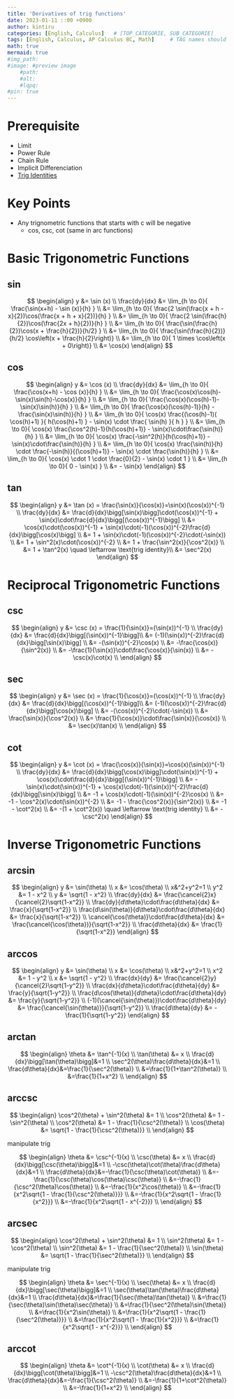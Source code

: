 ```yaml
---
title: 'Derivatives of trig functions'
date: 2023-01-11 ::00 +0900
author: kintiru
categories: [English, Calculus]   # [TOP_CATEGORIE, SUB_CATEGORIE]
tags: [English, Calculus, AP Calculus BC, Math]     # TAG names should always be lowercase
math: true
mermaid: true
#img_path: 
#image: #preview image
    #path:
    #alt:
    #lqpq:
#pin: true
---
```


# Prerequisite
 - Limit
 - Power Rule
 - Chain Rule
 - Implicit Differenciation
 - [Trig Identities](https://www2.clarku.edu/faculty/djoyce/trig/identities.html)

# Key Points

 - Any trignometric functions that starts with c will be negative
   - cos, csc, cot (same in arc functions) 

# Basic Trigonometric Functions

## sin 

$$
\begin{align}
y &= \sin (x) \\
\frac{dy}{dx} &= \lim_{h \to 0}{ \frac{\sin(x+h) - \sin (x)}{h} } \\
&= \lim_{h \to 0}{ \frac{2 \sin(\frac{x + h - x}{2})\cos(\frac{x + h + x}{2})}{h} } \\
&= \lim_{h \to 0}{ \frac{2 \sin(\frac{h}{2})\cos(\frac{2x + h}{2})}{h} } \\
&= \lim_{h \to 0}{ \frac{\sin(\frac{h}{2})\cos(x + \frac{h}{2})}{h/2} } \\
&= \lim_{h \to 0}{ \frac{\sin(\frac{h}{2})}{h/2} \cos\left(x + \frac{h}{2}\right)} \\
&= \lim_{h \to 0}{ 1 \times \cos\left(x + 0\right)} \\
&= \cos(x)
\end{align}
$$

## cos

$$
\begin{align}
y &= \cos (x) \\
\frac{dy}{dx} &= \lim_{h \to 0}{ \frac{\cos(x+h) - \cos (x)}{h} } \\
&= \lim_{h \to 0}{ \frac{\cos(x)\cos(h)-\sin(x)\sin(h)-\cos(x)}{h} } \\
&= \lim_{h \to 0}{ \frac{\cos(x)(\cos(h)-1)-\sin(x)\sin(h)}{h} } \\
&= \lim_{h \to 0}{ \frac{\cos(x)(\cos(h)-1)}{h} - \frac{\sin(x)\sin(h)}{h} } \\
&= \lim_{h \to 0}{ \cos(x) \frac{(\cos(h)-1)( \cos(h)+1) }{ h(\cos(h)+1) } - \sin(x) \cdot \frac{ \sin(h) }{ h } } \\
&= \lim_{h \to 0}{ \cos(x) \frac{\cos^2(h)-1}{h(\cos(h)+1)} - \sin(x)\cdot\frac{\sin(h)}{h} } \\
&= \lim_{h \to 0}{ \cos(x) \frac{-\sin^2(h)}{h(\cos(h)+1)} - \sin(x)\cdot\frac{\sin(h)}{h} } \\
&= \lim_{h \to 0}{ \cos(x) \frac{\sin(h)}{h} \cdot \frac{-\sin(h)}{(\cos(h)+1)} - \sin(x) \cdot \frac{\sin(h)}{h} } \\
&= \lim_{h \to 0}{ \cos(x) \cdot 1 \cdot \frac{0}{2} - \sin(x) \cdot 1 } \\
&= \lim_{h \to 0}{ 0 - \sin(x) } \\
&= - \sin(x)
\end{align}
$$

## tan

$$
\begin{align}
y &= \tan (x) = \frac{\sin(x)}{\cos(x)}=\sin(x)(\cos(x))^{-1} \\
\frac{dy}{dx} &= \frac{d}{dx}\bigg[\sin(x)\bigg]\cdot(\cos(x))^{-1} + \sin(x)\cdot\frac{d}{dx}\bigg[(\cos(x))^{-1}\bigg] \\
&= \cos(x)\cdot(\cos(x))^{-1} + \sin(x)\cdot(-1)(\cos(x))^{-2}\frac{d}{dx}\bigg[\cos(x)\bigg] \\
&= 1 + \sin(x)\cdot(-1)(\cos(x))^{-2}\cdot(-\sin(x)) \\
&= 1 + \sin^2(x)\cdot(\cos(x))^{-2} \\
&= 1 + \frac{\sin^2(x)}{\cos^2(x)} \\
&= 1 + \tan^2(x) \quad \leftarrow \text{trig identity}\\
&= \sec^2(x)
\end{align}
$$

#  Reciprocal Trigonometric Functions

## csc

$$
\begin{align}
y &= \csc (x) = \frac{1}{\sin(x)}=(\sin(x))^{-1} \\
\frac{dy}{dx} &= \frac{d}{dx}\bigg[(\sin(x))^{-1}\bigg]\\
&= (-1)(\sin(x))^{-2}\frac{d}{dx}\bigg[\sin(x)\bigg] \\
&= -(\sin(x))^{-2}\cos(x) \\
&= -\frac{\cos(x)}{\sin^2(x)} \\
&= -\frac{1}{\sin(x)}\cdot\frac{\cos(x)}{\sin(x)} \\
&= -\csc(x)\cot(x) \\
\end{align}
$$

## sec

$$
\begin{align}
y &= \sec (x) = \frac{1}{\cos(x)}=(\cos(x))^{-1} \\
\frac{dy}{dx} &= \frac{d}{dx}\bigg[(\cos(x))^{-1}\bigg]\\
&= (-1)(\cos(x))^{-2}\frac{d}{dx}\bigg[\cos(x)\bigg] \\
&= -(\cos(x))^{-2}\cdot(-\sin(x)) \\
&= \frac{\sin(x)}{\cos^2(x)} \\
&= \frac{1}{\cos(x)}\cdot\frac{\sin(x)}{\cos(x)} \\
&= \sec(x)\tan(x) \\
\end{align}
$$

## cot

$$
\begin{align}
y &= \cot (x) = \frac{\cos(x)}{\sin(x)}=\cos(x)(\sin(x))^{-1} \\
\frac{dy}{dx} &= \frac{d}{dx}\bigg[\cos(x)\bigg]\cdot(\sin(x))^{-1} + \cos(x)\cdot\frac{d}{dx}\bigg[(\sin(x))^{-1}\bigg] \\
&= - \sin(x)\cdot(\sin(x))^{-1} + \cos(x)\cdot(-1)(\sin(x))^{-2}\frac{d}{dx}\bigg[\sin(x)\bigg] \\
&= -1 + \cos(x)\cdot(-1)(\sin(x))^{-2}\cos(x) \\
&= -1 - \cos^2(x)\cdot(\sin(x))^{-2} \\
&= -1 - \frac{\cos^2(x)}{\sin^2(x)} \\
&= -1 - \cot^2(x) \\
&= -(1 + \cot^2(x)) \quad \leftarrow \text{trig identity} \\
&= -\csc^2(x)
\end{align}
$$

# Inverse Trigonometric Functions

## arcsin

$$
\begin{align}
y &= \sin(\theta) \\
x &= \cos(\theta) \\
x&^2+y^2=1 \\
y^2 &= 1 - x^2 \\
y &= \sqrt{1 - x^2} \\
\frac{dy}{dx} &= \frac{\cancel{2}x}{\cancel{2}\sqrt{1-x^2}} \\
\frac{dy}{d\theta}\cdot\frac{d\theta}{dx} &= \frac{x}{\sqrt{1-x^2}} \\
\frac{d\sin(\theta)}{d\theta}\cdot\frac{d\theta}{dx} &= \frac{x}{\sqrt{1-x^2}} \\
\cancel{\cos(\theta)}\cdot\frac{d\theta}{dx} &= \frac{\cancel{\cos(\theta})}{\sqrt{1-x^2}} \\
\frac{d\theta}{dx} &= \frac{1}{\sqrt{1-x^2}} 
\end{align}
$$

## arccos

$$
\begin{align}
y &= \sin(\theta) \\
x &= \cos(\theta) \\
x&^2+y^2=1 \\
x^2 &= 1 - y^2 \\
x &= \sqrt{1 - y^2} \\
\frac{dx}{dy} &= \frac{\cancel{2}y}{\cancel{2}\sqrt{1-y^2}} \\
\frac{dx}{d\theta}\cdot\frac{d\theta}{dy} &= \frac{y}{\sqrt{1-y^2}} \\
\frac{d\cos(\theta)}{d\theta}\cdot\frac{d\theta}{dy} &= \frac{y}{\sqrt{1-y^2}} \\
(-1)(\cancel{\sin(\theta)})\cdot\frac{d\theta}{dy} &= \frac{\cancel{\sin(\theta)}}{\sqrt{1-y^2}} \\
\frac{d\theta}{dy} &= -\frac{1}{\sqrt{1-y^2}} 
\end{align}
$$

## arctan

$$
\begin{align}
\theta &= \tan^{-1}(x) \\
\tan(\theta) &= x \\
\frac{d}{dx}\bigg[\tan(\theta)\bigg]&=1 \\
\sec^2(\theta)\frac{d\theta}{dx}&=1 \\
\frac{d\theta}{dx}&=\frac{1}{\sec^2(\theta)} \\
&=\frac{1}{1+\tan^2(\theta)} \\
&=\frac{1}{1+x^2} \\
\end{align}
$$

## arccsc

$$
\begin{align}
\cos^2(\theta) + \sin^2(\theta) &= 1 \\
\cos^2(\theta) &= 1 - \sin^2(\theta) \\
\cos^2(\theta) &= 1 - \frac{1}{\csc^2(\theta)} \\
\cos(\theta) &= \sqrt{1 - \frac{1}{\csc^2(\theta)}} \\
\end{align}
$$

manipulate trig

$$
\begin{align}
\theta &= \csc^{-1}(x) \\
\csc(\theta) &= x \\
\frac{d}{dx}\bigg[\csc(\theta)\bigg]&=1 \\
-\csc(\theta)\cot(\theta)\frac{d\theta}{dx}&=1 \\
\frac{d\theta}{dx}&=-\frac{1}{\csc(\theta)\cot(\theta)} \\
&=-\frac{1}{\csc(\theta)\cos(\theta)\csc(\theta)} \\
&=-\frac{1}{\csc^2(\theta)\cos(\theta)} \\
&=-\frac{1}{x^2\cos(\theta)} \\
&=-\frac{1}{x^2\sqrt{1 - \frac{1}{\csc^2(\theta)}}} \\
&=-\frac{1}{x^2\sqrt{1 - \frac{1}{x^2}}} \\
&=-\frac{1}{x^2\sqrt{1 - x^{-2}}} \\
\end{align}
$$

## arcsec

$$
\begin{align}
\cos^2(\theta) + \sin^2(\theta) &= 1 \\
\sin^2(\theta) &= 1 - \cos^2(\theta) \\
\sin^2(\theta) &= 1 - \frac{1}{\sec^2(\theta)} \\
\sin(\theta) &= \sqrt{1 - \frac{1}{\sec^2(\theta)}} \\
\end{align}
$$

manipulate trig

$$
\begin{align}
\theta &= \sec^{-1}(x) \\
\sec(\theta) &= x \\
\frac{d}{dx}\bigg[\sec(\theta)\bigg]&=1 \\
\sec(\theta)\tan(\theta)\frac{d\theta}{dx}&=1 \\
\frac{d\theta}{dx}&=\frac{1}{\sec(\theta)\tan(\theta)} \\
&=\frac{1}{\sec(\theta)\sin(\theta)\sec(\theta)} \\
&=\frac{1}{\sec^2(\theta)\sin(\theta)} \\
&=\frac{1}{x^2\sin(\theta)} \\
&=\frac{1}{x^2\sqrt{1 - \frac{1}{\sec^2(\theta)}}} \\
&=\frac{1}{x^2\sqrt{1 - \frac{1}{x^2}}} \\
&=\frac{1}{x^2\sqrt{1 - x^{-2}}} \\
\end{align}
$$

## arccot

$$
\begin{align}
\theta &= \cot^{-1}(x) \\
\cot(\theta) &= x \\
\frac{d}{dx}\bigg[\cot(\theta)\bigg]&=1 \\
-\csc^2(\theta)\frac{d\theta}{dx}&=1 \\
\frac{d\theta}{dx}&=-\frac{1}{\csc^2(\theta)} \\
&=-\frac{1}{1+\cot^2(\theta)} \\
&=-\frac{1}{1+x^2} \\
\end{align}
$$
